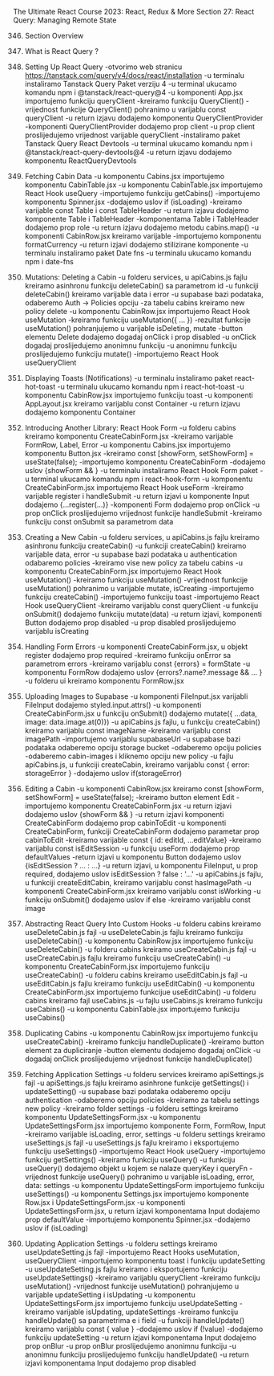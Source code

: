 The Ultimate React Course 2023: React, Redux & More
Section 27: React Query: Managing Remote State

346. Section Overview

347. What is React Query ?

348. Setting Up React Query
-otvorimo web stranicu https://tanstack.com/query/v4/docs/react/installation
-u terminalu instaliramo Tanstack Query Paket verziju 4
-u terminal ukucamo komandu npm i @tanstack/react-query@4
-u komponenti App.jsx importujemo funkciju queryClient
-kreiramo funkciju QueryClient()
-vrijednost funkcije QueryClient() pohranimo u varijablu const queryClient
-u return izjavu dodajemo komponentu QueryClientProvider
-komponenti QueryClientProvider dodajemo prop client
-u prop client proslijedujemo vrijednost varijable queryClient
-instaliramo paket Tanstack Query React Devtools
-u terminal ukucamo komandu npm i @tanstack/react-query-devtools@4
-u return izjavu dodajemo komponentu ReactQueryDevtools

349. Fetching Cabin Data
-u komponentu Cabins.jsx importujemo komponentu CabinTable.jsx
-u komponentu CabinTable.jsx importujemo React Hook useQuery
-importujemo funkciju getCabins()
-importujemo komponentu Spinner.jsx
-dodajemo uslov if (isLoading)
-kreiramo varijable const Table i const TableHeader
-u return izjavu dodajemo komponente Table i TableHeader
-komponentama Table i TableHeader dodajemo prop role
-u return izjavu dodajemo metodu cabins.map()
-u komponenti CabinRow.jsx kreiramo varijable
-importujemo komponentu formatCurrency
-u return izjavi dodajemo stilizirane komponente
-u terminalu instaliramo paket Date fns
-u terminalu ukucamo komandu npm i date-fns

350. Mutations: Deleting a Cabin
-u folderu services, u apiCabins.js fajlu kreiramo asinhronu funkciju deleteCabin() sa parametrom id
-u funkciji deleteCabin() kreiramo varijable data i error
-u supabase bazi podataka, odaberemo Auth -> Policies opciju
-za tabelu cabins kreiramo new policy delete
-u komponentu CabinRow.jsx importujemo React Hook useMutation
-kreiramo funkciju useMutation({ ... })
-rezultat funkcije useMutation() pohranjujemo u varijable isDeleting, mutate
-button elementu Delete dodajemo dogadaj onClick i prop disabled
-u onClick dogadaj proslijedujemo anonimnu funkciju 
-u anonimnu funkciju proslijedujemo funkciju mutate()
-importujemo React Hook useQueryClient

351. Displaying Toasts (Notifications)
-u terminalu instaliramo paket react-hot-toast
-u terminalu ukucamo komandu npm i react-hot-toast
-u komponentu CabinRow.jsx importujemo funkciju toast
-u komponenti AppLayout.jsx kreiramo varijablu const Container 
-u return izjavu dodajemo komponentu Container

352. Introducing Another Library: React Hook Form
-u folderu cabins kreiramo komponentu CreateCabinForm.jsx
-kreiramo varijable FormRow, Label, Error
-u komponentu Cabins.jsx importujemo komponentu Button.jsx
-kreiramo const [showForm, setShowForm] = useState(false);
-importujemo komponentu CreateCabinForm
-dodajemo uslov {showForm && <CreateCabinForm/>}
-u terminalu instaliramo React Hook Form paket
-u terminal ukucamo komandu npm i react-hook-form
-u komponentu CreateCabinForm.jsx importujemo React Hook useForm
-kreiramo varijable register i handleSubmit
-u return izjavi u komponente Input dodajemo {...register(...)}
-komponenti Form dodajemo prop onClick 
-u prop onClick proslijedujemo vrijednost funkcije handleSubmit
-kreiramo funkciju const onSubmit sa parametrom data

353. Creating a New Cabin
-u folderu services, u apiCabins.js fajlu kreiramo asinhronu funkciju createCabin()
-u funkciji createCabin() kreiramo varijable data, error 
-u supabase bazi podataka u authentication odabaremo policies
-kreiramo vise new policy za tabelu cabins
-u komponentu CreateCabinForm.jsx importujemo React Hook useMutation()
-kreiramo funkciju useMutation()
-vrijednost funkcije useMutation() pohranimo u varijable mutate, isCreating
-importujemo funkciju createCabin()
-importujemo funkciju toast
-importujemo React Hook useQueryClient
-kreiramo varijablu const queryClient
-u funkciju onSubmit() dodajemo funkciju mutate(data)
-u return izjavi, komponenti Button dodajemo prop disabled
-u prop disabled proslijedujemo varijablu isCreating

354. Handling Form Errors
-u komponenti CreateCabinForm.jsx, u objekt register dodajemo prop required
-kreiramo funkciju onError sa parametrom errors
-kreiramo varijablu const {errors} = formState
-u komponentu FormRow dodajemo uslov {errors?.name?.message && ... }
-u folderu ui kreiramo komponentu FormRow.jsx

355. Uploading Images to Supabase
-u komponenti FileInput.jsx varijabli FileInput dodajemo styled.input.attrs()
-u komponenti CreateCabinForm.jsx u funkciju onSubmit() dodajemo mutate({ ...data, image: data.image.at(0)})
-u apiCabins.js fajlu, u funkciju createCabin() kreiramo varijablu const imageName
-kreiramo varijablu const imagePath 
-importujemo varijablu supabaseUrl
-u supabase bazi podataka odaberemo opciju storage bucket
-odaberemo opciju policies
-odaberemo cabin-images i kliknemo opciju new policy
-u fajlu apiCabins.js, u funkciji createCabin, kreiramo varijablu const { error: storageError } 
-dodajemo uslov if(storageError)

356. Editing a Cabin
-u komponenti CabinRow.jsx kreiramo const [showForm, setShowForm] = useState(false);
-kreiramo button element Edit
-importujemo komponentu CreateCabinForm.jsx
-u return izjavi dodajemo uslov {showForm && <CreateCabinForm />}
-u return izjavi komponenti CreateCabinForm dodajemo prop cabinToEdit
-u komponenti CreateCabinForm, funkciji CreateCabinForm dodajemo parametar prop cabinToEdit
-kreiramo varijable const { id: editId, ...editValue}
-kreiramo varijablu const isEditSession
-u funkciju useForm dodajemo prop defaultValues
-return izjavi u komponentu Button dodajemo uslov {isEditSession ? ... : ...}
-u return izjavi, u komponentu FileInput, u prop required, dodajemo uslov isEditSession ? false : '...'
-u apiCabins.js fajlu, u funkciji createEditCabin, kreiramo varijablu const hasImagePath
-u komponenti CreateCabinForm.jsx kreiramo varijablu const isWorking 
-u funkciju onSubmit() dodajemo uslov if else
-kreiramo varijablu const image 

357. Abstracting React Query Into Custom Hooks
-u folderu cabins kreiramo useDeleteCabin.js fajl
-u useDeleteCabin.js fajlu kreiramo funkciju useDeleteCabin()
-u komponentu CabinRow.jsx importujemo funkciju useDeleteCabin()
-u folderu cabins kreiramo useCreateCabin.js fajl
-u useCreateCabin.js fajlu kreiramo funkciju useCreateCabin()
-u komponentu CreateCabinForm.jsx importujemo funkciju useCreateCabin()
-u folderu cabins kreiramo useEditCabin.js fajl
-u useEditCabin.js fajlu kreiramo funkciju useEditCabin()
-u komponentu CreateCabinForm.jsx importujemo funkcijue useEditCabin()
-u folderu cabins kreiramo fajl useCabins.js
-u fajlu useCabins.js kreiramo funkciju useCabins()
-u komponentu CabinTable.jsx importujemo funkciju useCabins()

358. Duplicating Cabins
-u komponentu CabinRow.jsx importujemo funkciju useCreateCabin()
-kreiramo funkciju handleDuplicate()
-kreiramo button element za dupliciranje
-button elementu dodajemo dogadaj onClick
-u dogadaj onClick proslijedujemo vrijednost funkcije handleDuplicate()

359. Fetching Application Settings
-u folderu services kreiramo apiSettings.js fajl
-u apiSettings.js fajlu kreiramo asinhrone funkcije getSettings() i updateSetting()
-u supabase bazi podataka odaberemo opciju authentication
-odaberemo opciju policies
-kreiramo za tabelu settings new policy
-kreiramo folder settings
-u folderu settings kreiramo komponentu UpdateSettingsForm.jsx
-u komponentu UpdateSettingsForm.jsx importujemo komponente Form, FormRow, Input
-kreiramo varijable isLoading, error, settings
-u folderu settings kreiramo useSettings.js fajl
-u useSettings.js fajlu kreiramo i eksportujemo funkciju useSettings()
-importujemo React Hook useQuery
-importujemo funkciju getSettings()
-kreiramo funkciju useQuery()
-u funkciju useQuery() dodajemo objekt u kojem se nalaze queryKey i queryFn
-vrijednost funkcije useQuery() pohranimo u varijable isLoading, error, data: settings
-u komponentu UpdateSettingsForm importujemo funkciju useSettings()
-u komponentu Settings.jsx importujemo komponente Row.jsx i UpdateSettingsForm.jsx
-u komponenti UpdateSettingsForm.jsx, u return izjavi komponentama Input dodajemo prop defaultValue
-importujemo komponentu Spinner.jsx
-dodajemo uslov if (isLoading)

360. Updating Application Settings
-u folderu settings kreiramo useUpdateSetting.js fajl
-importujemo React Hooks useMutation, useQueryClient
-importujemo komponentu toast i funkciju updateSetting
-u useUpdateSetting.js fajlu kreiramo i eksportujemo funkciju useUpdateSettings()
-kreiramo varijablu queryClient
-kreiramo funkciju useMutation()
-vrijednost funkcije useMutation() pohranjujemo u varijable updateSetting i isUpdating
-u komponentu UpdateSettingsForm.jsx importujemo funkciju useUpdateSetting
-kreiramo varijable isUpdating, updateSettings
-kreiramo funkciju handleUpdate() sa parametrima e i field
-u funkciji handleUpdate() kreiramo varijablu const { value }
-dodajemo uslov if (!value)
-dodajemo funkciju updateSetting
-u return izjavi komponentama Input dodajemo prop onBlur
-u prop onBlur proslijedujemo anonimnu funkciju
-u anonimnu funkciju proslijedujemo funkciju handleUpdate()
-u return izjavi komponentama Input dodajemo prop disabled
